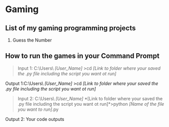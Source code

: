# Gaming

## List of my gaming programming projects

1. Guess the Number


## How to run the games in your Command Prompt

>Input 1: C:\Users\ *[User_Name]* >cd *[Link to folder where your saved the .py file including the script you want ot run]*

Output 1:C:\Users\ *[User_Name]* >cd *[Link to folder where your saved the .py file including the script you want ot run]*

>Input 2: C:\Users\ *[User_Name]* \*[Link to folder where your saved the .py file including the script you want ot run]*>python *[Name of the file you want to run]*.py 

Output 2: Your code outputs
